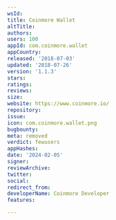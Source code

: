 ```yaml
---
wsId: 
title: Coinmore Wallet
altTitle: 
authors: 
users: 100
appId: com.coinmore.wallet
appCountry: 
released: '2018-07-03'
updated: '2018-07-26'
version: '1.1.3'
stars: 
ratings: 
reviews: 
size: 
website: https://www.coinmore.io/
repository: 
issue: 
icon: com.coinmore.wallet.png
bugbounty: 
meta: removed
verdict: fewusers
appHashes: 
date: '2024-02-05'
signer: 
reviewArchive: 
twitter: 
social: 
redirect_from: 
developerName: Coinmore Developer
features: 

---
```


